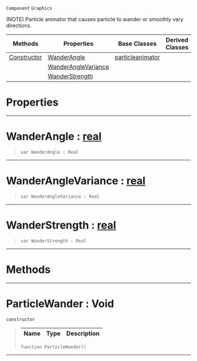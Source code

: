  `Component` `Graphics`



(NOTE) Particle animator that causes particle to wander or smoothly vary directions.

|Methods|Properties|Base Classes|Derived Classes|
|---|---|---|---|
|[ Constructor](https://github.com/zeroengineteam/ZeroDocs/code_reference/class_reference/particlewander.markdown#particlewander-void)|[ WanderAngle](https://github.com/zeroengineteam/ZeroDocs/code_reference/class_reference/particlewander.markdown#wanderangle-zero-engine)|[particleanimator](https://github.com/zeroengineteam/ZeroDocs/code_reference/class_reference/particleanimator.markdown)| |
| |[ WanderAngleVariance](https://github.com/zeroengineteam/ZeroDocs/code_reference/class_reference/particlewander.markdown#wanderanglevariance-zero)| | |
| |[ WanderStrength](https://github.com/zeroengineteam/ZeroDocs/code_reference/class_reference/particlewander.markdown#wanderstrength-zero-engi)| | |


 #  Properties


---  
 #  WanderAngle : [real](https://github.com/zeroengineteam/ZeroDocs/code_reference/zilch_base_types/real.markdown)

> 
> ``` lang=cpp, name=Zilch
> var WanderAngle : Real


---  
 #  WanderAngleVariance : [real](https://github.com/zeroengineteam/ZeroDocs/code_reference/zilch_base_types/real.markdown)

> 
> ``` lang=cpp, name=Zilch
> var WanderAngleVariance : Real


---  
 #  WanderStrength : [real](https://github.com/zeroengineteam/ZeroDocs/code_reference/zilch_base_types/real.markdown)

> 
> ``` lang=cpp, name=Zilch
> var WanderStrength : Real


---  
 #  Methods


---  
 #  ParticleWander : Void

 `constructor`

> 
> |Name|Type|Description|
> |---|---|---|
> ``` lang=cpp, name=Zilch
> function ParticleWander()
> ``` 


---  
 

 